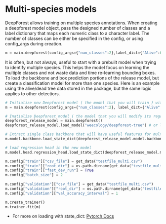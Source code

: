 # Multi-species models

DeepForest allows training on multiple species annotations.
When creating a deepforest model object, pass the designed number of classes and a label dictionary that maps each numeric class to a character label. The number of classes can be either be specified in the config, or using config_args during creation.

``` python
m = main.deepforest(config_args={"num_classes":2},label_dict={"Alive":0,"Dead":1})
```

It is often, but not always, useful to start with a prebuilt model when trying to identify multiple species. This helps the model focus on learning the multiple classes and not waste data and time re-learning bounding boxes. To load the backbone and box prediction portions of the release model, but create a classification model for more than one species.
Here is an example using the alive/dead tree data stored in the package, but the same logic applies to other detectiors. 

``` python
# Initialize new Deepforest model ( the model that you will train ) with your classes
m = main.deepforest(config_args={"num_classes":2}, label_dict={"Alive":0,"Dead":1})

# Inatialize Deepforest model ( the model that you will modify its regression head ) 
deepforest_release_model = main.deepforest()
deepforest_release_model.load_model("weecology/deepforest-tree") # or load_model('weecology/deepforest-bird')

# Extract single class backbone that will have useful features for multi-class classification
m.model.backbone.load_state_dict(deepforest_release_model.model.backbone.state_dict())

# load regression head in the new model
m.model.head.regression_head.load_state_dict(deepforest_release_model.model.head.regression_head.state_dict())

m.config["train"]["csv_file"] = get_data("testfile_multi.csv") 
m.config["train"]["root_dir"] = os.path.dirname(get_data("testfile_multi.csv"))
m.config["train"]["fast_dev_run"] = True
m.config["batch_size"] = 2
    
m.config["validation"]["csv_file"] = get_data("testfile_multi.csv") 
m.config["validation"]["root_dir"] = os.path.dirname(get_data("testfile_multi.csv"))
m.config["validation"]["val_accuracy_interval"] = 1

m.create_trainer()
m.trainer.fit(m)
```

* For more on loading with state_dict: [Pytorch Docs](https://pytorch.org/tutorials/beginner/saving_loading_models.html#save-load-state-dict-recommended)